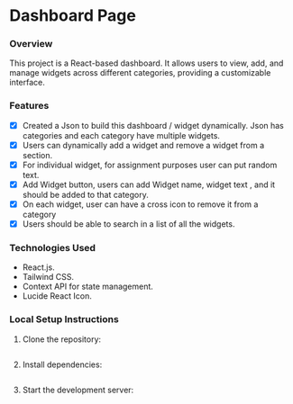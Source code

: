 # Dashboard Page

### Overview
This project is a React-based dashboard. It allows users to view, add, and manage widgets across different categories, providing a customizable interface.

### Features
- [x] Created a Json to build this dashboard / widget dynamically. Json has categories and each category have multiple widgets.
- [x] Users can dynamically add a widget and remove a widget from a section.
- [x] For individual widget, for assignment purposes user can put random text.
- [x] Add Widget button, users can add Widget name, widget text , and it should be added to that
category.
- [x] On each widget, user can have a cross icon to remove it from a category
- [x] Users should be able to search in a list of all the widgets.

### Technologies Used
- React.js.
- Tailwind CSS.
- Context API for state management.
- Lucide React Icon.

### Local Setup Instructions
1. Clone the repository:
    ```
    ```

2. Install dependencies:
    ```
    ```

3. Start the development server:
    ```
    ```
